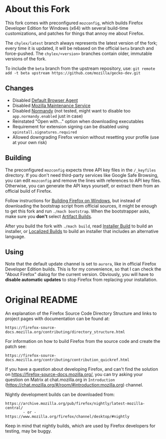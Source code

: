 # About this Fork

This fork comes with preconfigured `mozconfig`, which builds Firefox Developer Edition for Windows (x64) with several build-time customizations, and patches for things that annoy me about Firefox.

The `chylex/latest` branch always represents the latest version of the fork; every time it is updated, it will be rebased on the official `beta` branch and force-pushed. The `chylex/<version>` branches contain older, immutable versions of the fork.

To include the `beta` branch from the upstream repository, use: `git remote add -t beta upstream https://github.com/mozilla/gecko-dev.git`

## Changes

* Disabled [Default Browser Agent](https://firefox-source-docs.mozilla.org/toolkit/mozapps/defaultagent/default-browser-agent/index.html)
* Disabled [Mozilla Maintenance Service](https://support.mozilla.org/en-US/kb/what-mozilla-maintenance-service)
* Disabled [Normandy](https://mozilla.github.io/normandy/dev/concepts.html) (not tested, might want to disable too `app.normandy.enabled` just in case)
* Reinstated "Open with..." option when downloading executables
* Requirement for extension signing can be disabled using `xpinstall.signatures.required`
* Allowed downgrading Firefox version without resetting your profile (use at your own risk)

## Building

The preconfigured `mozconfig` expects three API key files in the `/_keyfiles` directory. If you don't need third-party services like Google Safe Browsing, you can edit `mozconfig` and remove the lines with references to API key files. Otherwise, you can generate the API keys yourself, or extract them from an official build of Firefox.

Follow instructions for [Building Firefox on Windows](https://firefox-source-docs.mozilla.org/setup/windows_build.html), but instead of downloading the bootstrap script from official sources, it might be enough to get this fork and run `./mach bootstrap`. When the bootstrapper asks, make sure you **don't** select [Artifact Builds](https://firefox-source-docs.mozilla.org/contributing/build/artifact_builds.html).

After you build the fork with `./mach build`, read [Installer Build](https://firefox-source-docs.mozilla.org/browser/installer/windows/installer/InstallerBuild.html) to build an installer, or [Localized Builds](https://firefox-source-docs.mozilla.org/build/buildsystem/locales.html) to build an installer that includes an alternative language.

## Using

Note that the default update channel is set to `aurora`, like in official Firefox Developer Edition builds. This is for my convenience, so that I can check the "About Firefox" dialog for the current version. Obviously, you will have to **disable automatic updates** to stop Firefox from replacing your installation.

# Original README

An explanation of the Firefox Source Code Directory Structure and links to
project pages with documentation can be found at:

    https://firefox-source-docs.mozilla.org/contributing/directory_structure.html

For information on how to build Firefox from the source code and create the patch see:

    https://firefox-source-docs.mozilla.org/contributing/contribution_quickref.html

If you have a question about developing Firefox, and can't find the solution
on https://firefox-source-docs.mozilla.org/, you can try asking your question on Matrix at chat.mozilla.org in `Introduction` (https://chat.mozilla.org/#/room/#introduction:mozilla.org) channel.


Nightly development builds can be downloaded from:

    https://archive.mozilla.org/pub/firefox/nightly/latest-mozilla-central/
            - or -
    https://www.mozilla.org/firefox/channel/desktop/#nightly

Keep in mind that nightly builds, which are used by Firefox developers for
testing, may be buggy.
